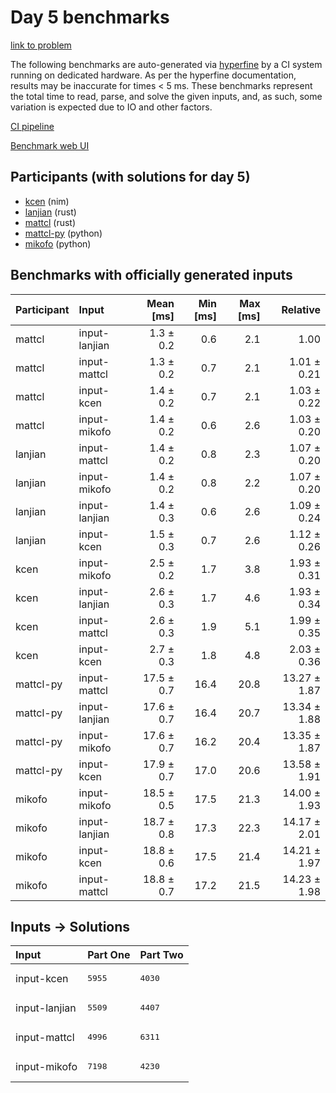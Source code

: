 # Day 5 benchmarks

[link to problem](https://adventofcode.com/2024/day/5)

The following benchmarks are auto-generated via
[hyperfine](https://github.com/sharkdp/hyperfine) by a CI system running on
dedicated hardware. As per the hyperfine documentation, results may be
inaccurate for times < 5 ms. These benchmarks represent the total time to read,
parse, and solve the given inputs, and, as such, some variation is expected due
to IO and other factors.

[CI pipeline](http://ci.papercode.net:8080/teams/main/pipelines/aoc2024)

[Benchmark web UI](https://aoc.ancalagon.black)


## Participants (with solutions for day 5)

- [kcen](https://github.com/kcen/aoc2024) (nim)
- [lanjian](https://github.com/lanjian/aoc-2024) (rust)
- [mattcl](https://github.com/mattcl/aoc2024) (rust)
- [mattcl-py](https://github.com/mattcl/aoc2024-py) (python)
- [mikofo](https://github.com/mikofo/aoc2024) (python)


## Benchmarks with officially generated inputs

| Participant | Input | Mean [ms] | Min [ms] | Max [ms] | Relative |
|:---|:---|---:|---:|---:|---:|
| mattcl | input-lanjian | 1.3 ± 0.2 | 0.6 | 2.1 | 1.00 |
| mattcl | input-mattcl | 1.3 ± 0.2 | 0.7 | 2.1 | 1.01 ± 0.21 |
| mattcl | input-kcen | 1.4 ± 0.2 | 0.7 | 2.1 | 1.03 ± 0.22 |
| mattcl | input-mikofo | 1.4 ± 0.2 | 0.6 | 2.6 | 1.03 ± 0.20 |
| lanjian | input-mattcl | 1.4 ± 0.2 | 0.8 | 2.3 | 1.07 ± 0.20 |
| lanjian | input-mikofo | 1.4 ± 0.2 | 0.8 | 2.2 | 1.07 ± 0.20 |
| lanjian | input-lanjian | 1.4 ± 0.3 | 0.6 | 2.6 | 1.09 ± 0.24 |
| lanjian | input-kcen | 1.5 ± 0.3 | 0.7 | 2.6 | 1.12 ± 0.26 |
| kcen | input-mikofo | 2.5 ± 0.2 | 1.7 | 3.8 | 1.93 ± 0.31 |
| kcen | input-lanjian | 2.6 ± 0.3 | 1.7 | 4.6 | 1.93 ± 0.34 |
| kcen | input-mattcl | 2.6 ± 0.3 | 1.9 | 5.1 | 1.99 ± 0.35 |
| kcen | input-kcen | 2.7 ± 0.3 | 1.8 | 4.8 | 2.03 ± 0.36 |
| mattcl-py | input-mattcl | 17.5 ± 0.7 | 16.4 | 20.8 | 13.27 ± 1.87 |
| mattcl-py | input-lanjian | 17.6 ± 0.7 | 16.4 | 20.7 | 13.34 ± 1.88 |
| mattcl-py | input-mikofo | 17.6 ± 0.7 | 16.2 | 20.4 | 13.35 ± 1.87 |
| mattcl-py | input-kcen | 17.9 ± 0.7 | 17.0 | 20.6 | 13.58 ± 1.91 |
| mikofo | input-mikofo | 18.5 ± 0.5 | 17.5 | 21.3 | 14.00 ± 1.93 |
| mikofo | input-lanjian | 18.7 ± 0.8 | 17.3 | 22.3 | 14.17 ± 2.01 |
| mikofo | input-kcen | 18.8 ± 0.6 | 17.5 | 21.4 | 14.21 ± 1.97 |
| mikofo | input-mattcl | 18.8 ± 0.7 | 17.2 | 21.5 | 14.23 ± 1.98 |


## Inputs -> Solutions

| Input | Part One | Part Two |
|:---|:---|:---|
|input-kcen|<pre>5955</pre>|<pre>4030</pre>|
|input-lanjian|<pre>5509</pre>|<pre>4407</pre>|
|input-mattcl|<pre>4996</pre>|<pre>6311</pre>|
|input-mikofo|<pre>7198</pre>|<pre>4230</pre>|